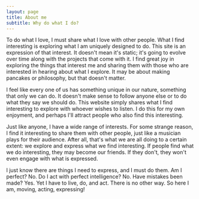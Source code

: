 ```yaml
---
layout: page
title: About me
subtitle: Why do what I do?
---
```


To do what I love, I must share what I love with other people. What I find interesting is exploring what I am uniquely designed to do. This site is an expression of that interest. It doesn't mean it's static; it's going to evolve over time along with the projects that come with it. I find great joy in exploring the things that interest me and sharing them with those who are interested in hearing about what I explore. It may be about making pancakes or philosophy, but that doesn't matter.

I feel like every one of us has something unique in our nature, something that only we can do. It doesn't make sense to follow anyone else or to do what they say we should do. This website simply shares what I find interesting to explore with whoever wishes to listen. I do this for my own enjoyment, and perhaps I'll attract people who also find this interesting.

Just like anyone, I have a wide range of interests. For some strange reason, I find it interesting to share them with other people, just like a musician plays for their audience. After all, that's what we are all doing to a certain extent: we explore and express what we find interesting. If people find what we do interesting, they may become our friends. If they don't, they won't even engage with what is expressed.

I just know there are things I need to express, and I must do them. Am I perfect? No. Do I act with perfect intelligence? No. Have mistakes been made? Yes. Yet I have to live, do, and act. There is no other way. So here I am, moving, acting, expressing!